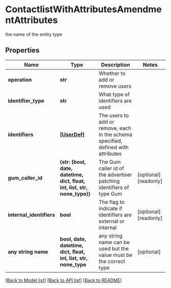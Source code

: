 # ContactlistWithAttributesAmendmentAttributes

the name of the entity type

## Properties
Name | Type | Description | Notes
------------ | ------------- | ------------- | -------------
**operation** | **str** | Whether to add or remove users | 
**identifier_type** | **str** | What type of identifiers are used | 
**identifiers** | [**[UserDef]**](UserDef.md) | The users to add or remove, each in the schema specified, defined with attributes | 
**gum_caller_id** | **{str: (bool, date, datetime, dict, float, int, list, str, none_type)}** | The Gum caller id of the advertiser patching identifiers of type Gum | [optional] [readonly] 
**internal_identifiers** | **bool** | The flag to indicate if identifiers are external or internal | [optional] [readonly] 
**any string name** | **bool, date, datetime, dict, float, int, list, str, none_type** | any string name can be used but the value must be the correct type | [optional]

[[Back to Model list]](../README.md#documentation-for-models) [[Back to API list]](../README.md#documentation-for-api-endpoints) [[Back to README]](../README.md)



